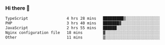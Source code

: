 ### Hi there 🌱
<!--START_SECTION:waka-->

```txt
TypeScript                 4 hrs 28 mins   █████████▒░░░░░░░░░░░░░░░   37.35 %
PHP                        3 hrs 40 mins   ███████▓░░░░░░░░░░░░░░░░░   30.63 %
JavaScript                 2 hrs 55 mins   ██████░░░░░░░░░░░░░░░░░░░   24.38 %
Nginx configuration file   18 mins         ▓░░░░░░░░░░░░░░░░░░░░░░░░   02.58 %
Other                      11 mins         ▒░░░░░░░░░░░░░░░░░░░░░░░░   01.66 %
```

<!--END_SECTION:waka-->
<!--
**Dieg0raf/Dieg0raf** is a ✨ _special_ ✨ repository because its `README.md` (this file) appears on your GitHub profile.

Here are some ideas to get you started:

- 🔭 I’m currently working on ...
- 🌱 I’m currently learning ...
- 👯 I’m looking to collaborate on ...
- 🤔 I’m looking for help with ...
- 💬 Ask me about ...
- 📫 How to reach me: ...
- 😄 Pronouns: ...
- ⚡ Fun fact: ...
-->
